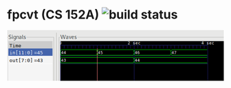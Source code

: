 # fpcvt (CS 152A) ![build status](https://travis-ci.org/ryanmjacobs/fpcvt.svg?branch=master)

![waveform](https://github.com/ryanmjacobs/fpcvt/raw/master/waveform.png)
